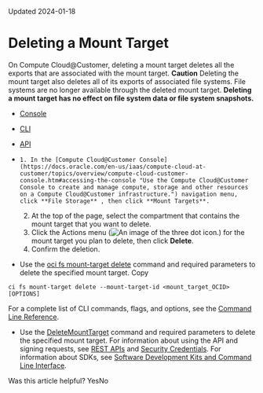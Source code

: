 Updated 2024-01-18
# Deleting a Mount Target
On Compute Cloud@Customer, deleting a mount target deletes all the exports that are associated with the mount target.
**Caution**
Deleting the mount target also deletes all of its exports of associated file systems. File systems are no longer available through the deleted mount target. 
**Deleting a mount target has no effect on file system data or file system snapshots.**
  * [Console](https://docs.oracle.com/en-us/iaas/compute-cloud-at-customer/topics/file/deleting-a-mount-target.htm)
  * [CLI](https://docs.oracle.com/en-us/iaas/compute-cloud-at-customer/topics/file/deleting-a-mount-target.htm)
  * [API](https://docs.oracle.com/en-us/iaas/compute-cloud-at-customer/topics/file/deleting-a-mount-target.htm)


  *     1. In the [Compute Cloud@Customer Console](https://docs.oracle.com/en-us/iaas/compute-cloud-at-customer/topics/overview/compute-cloud-customer-console.htm#accessing-the-console "Use the Compute Cloud@Customer Console to create and manage compute, storage and other resources on a Compute Cloud@Customer infrastructure.") navigation menu, click **File Storage** , then click **Mount Targets**.
    2. At the top of the page, select the compartment that contains the mount target that you want to delete.
    3. Click the Actions menu (![An image of the three dot icon.](https://docs.oracle.com/en-us/iaas/compute-cloud-at-customer/images/three-dots.png)) for the mount target you plan to delete, then click **Delete**.
    4. Confirm the deletion.
  * Use the [oci fs mount-target delete](https://docs.oracle.com/iaas/tools/oci-cli/latest/oci_cli_docs/cmdref/fs/mount-target/delete.html) command and required parameters to delete the specified mount target.
Copy
```
ci fs mount-target delete --mount-target-id <mount_target_OCID> [OPTIONS]
```

For a complete list of CLI commands, flags, and options, see the [Command Line Reference](https://docs.oracle.com/iaas/tools/oci-cli/latest/oci_cli_docs/index.html).
  * Use the [DeleteMountTarget](https://docs.oracle.com/iaas/api/#/en/filestorage/latest/MountTarget/DeleteMountTarget) command and required parameters to delete the specified mount target.
For information about using the API and signing requests, see [REST APIs](https://docs.oracle.com/iaas/Content/API/Concepts/usingapi.htm#REST_APIs) and [Security Credentials](https://docs.oracle.com/iaas/Content/General/Concepts/credentials.htm). For information about SDKs, see [Software Development Kits and Command Line Interface](https://docs.oracle.com/iaas/Content/API/Concepts/sdks.htm#Software_Development_Kits_and_Command_Line_Interface).


Was this article helpful?
YesNo


